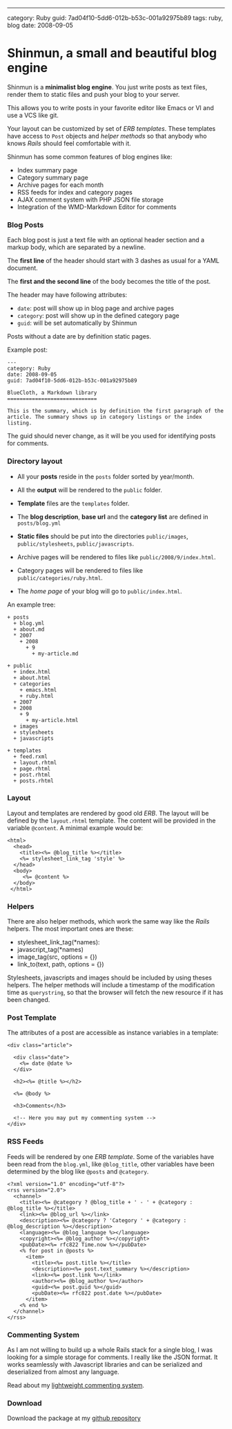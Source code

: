 --- 
category: Ruby
guid: 7ad04f10-5dd6-012b-b53c-001a92975b89
tags: ruby, blog
date: 2008-09-05

Shinmun, a small and beautiful blog engine
==========================================

Shinmun is a **minimalist blog engine**. You just write posts as text files,
render them to static files and push your blog to your server.

This allows you to write posts in your favorite editor like Emacs or
VI and use a VCS like git.

Your layout can be customized by set of *ERB templates*. These
templates have access to `Post` objects and *helper methods* so that
anybody who knows *Rails* should feel comfortable with it.

Shinmun has some common features of blog engines like:

* Index summary page
* Category summary page
* Archive pages for each month
* RSS feeds for index and category pages
* AJAX comment system with PHP JSON file storage
* Integration of the WMD-Markdown Editor for comments

### Blog Posts

Each blog post is just a text file with an optional header section and
a markup body, which are separated by a newline. 

The **first line** of the header should start with 3 dashes as usual
for a YAML document.

The **first and the second line** of the body becomes the title of the
post.

The header may have following attributes:

* `date`: post will show up in blog page and archive pages
* `category`: post will show up in the defined category page
* `guid`: will be set automatically by Shinmun

Posts without a date are by definition static pages.

Example post:


    --- 
    category: Ruby
    date: 2008-09-05
    guid: 7ad04f10-5dd6-012b-b53c-001a92975b89
     
    BlueCloth, a Markdown library
    =============================

    This is the summary, which is by definition the first paragraph of the
    article. The summary shows up in category listings or the index listing.


The guid should never change, as it will be you used for identifying
posts for comments.


### Directory layout

* All your **posts** reside in the `posts` folder sorted by year/month.

* All the **output** will be rendered to the `public` folder.

* **Template** files are the `templates` folder.

* The **blog description**, **base url** and the **category list** are
  defined in `posts/blog.yml`

* **Static files** should be put into the directories `public/images`,
  `public/stylesheets`, `public/javascripts`.

* Archive pages will be rendered to files like `public/2008/9/index.html`.

* Category pages will be rendered to files like `public/categories/ruby.html`.

* The *home page* of your blog will go to `public/index.html`.

An example tree:

    + posts
      + blog.yml
      + about.md
      * 2007
        + 2008
          + 9
            + my-article.md

    + public
      + index.html
      + about.html
      + categories
        + emacs.html
        + ruby.html
      + 2007   
      + 2008
        + 9
          + my-article.html
      + images
      + stylesheets
      + javascripts

    + templates
      + feed.rxml
      + layout.rhtml
      + page.rhtml  
      + post.rhtml  
      + posts.rhtml
 

### Layout

Layout and templates are rendered by good old *ERB*.  The layout will
be defined by the `layout.rhtml` template. The content will be
provided in the variable `@content`. A minimal example would be:

    <html>
      <head>
        <title><%= @blog_title %></title>
        <%= stylesheet_link_tag 'style' %>
      </head>
      <body>
         <%= @content %>
      </body>
     </html>


### Helpers

There are also helper methods, which work the same way like the *Rails*
helpers. The most important ones are these:
    
* stylesheet_link_tag(*names):      
* javascript_tag(*names)
* image_tag(src, options = {})
* link_to(text, path, options = {})

Stylesheets, javascripts and images should be included by using theses
helpers. The helper methods will include a timestamp of the
modification time as `querystring`, so that the browser will fetch the
new resource if it has been changed.


### Post Template

The attributes of a post are accessible as instance variables in a template:

    <div class="article">    

      <div class="date">
        <%= date @date %>
      </div>
     
      <h2><%= @title %></h2>  
     
      <%= @body %>
     
      <h3>Comments</h3>

      <!-- Here you may put my commenting system -->
    </div>



### RSS Feeds

Feeds will be rendered by one *ERB template*. Some of the variables
have been read from the `blog.yml`, like `@blog_title`, other variables
have been determined by the blog like `@posts` and `@category`.

    <?xml version="1.0" encoding="utf-8"?>
    <rss version="2.0"> 
      <channel>
        <title><%= @category ? @blog_title + ' - ' + @category : @blog_title %></title>
        <link><%= @blog_url %></link>
        <description><%= @category ? 'Category ' + @category : @blog_description %></description>
        <language><%= @blog_language %></language>
        <copyright><%= @blog_author %></copyright>
        <pubDate><%= rfc822 Time.now %></pubDate>
        <% for post in @posts %>
          <item>
            <title><%= post.title %></title>
            <description><%= post.text_summary %></description>
            <link><%= post.link %></link>
            <author><%= @blog_author %></author>
            <guid><%= post.guid %></guid>
            <pubDate><%= rfc822 post.date %></pubDate>
          </item>
        <% end %>
      </channel> 
    </rss>


### Commenting System

As I am not willing to build up a whole Rails stack for a single blog,
I was looking for a simple storage for comments. I really like the
JSON format. It works seamlessly with Javascript libraries and can be
serialized and deserialized from almost any language.

Read about my [lightweight commenting system][2].


### Download

Download the package at my [github repository][1]

[1]: http://github.com/georgi/shinmun/tree/master
[2]: commenting-system-with-lightweight-json-store.html
